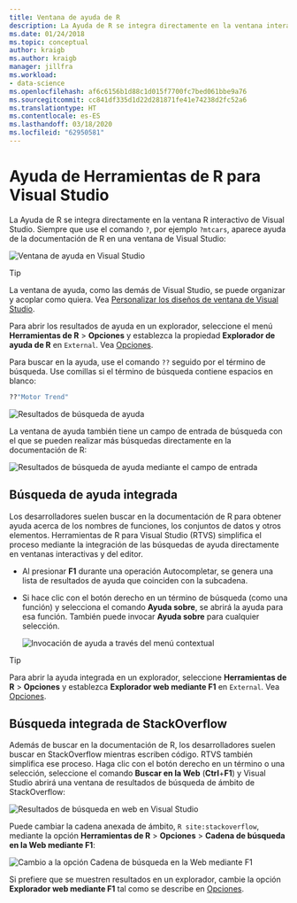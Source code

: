 ```yaml
---
title: Ventana de ayuda de R
description: La Ayuda de R se integra directamente en la ventana interactiva de Visual Studio mediante el comando ?. .
ms.date: 01/24/2018
ms.topic: conceptual
author: kraigb
ms.author: kraigb
manager: jillfra
ms.workload:
- data-science
ms.openlocfilehash: af6c6156b1d88c1d015f7700fc7bed061bbe9a76
ms.sourcegitcommit: cc841df335d1d22d281871fe41e74238d2fc52a6
ms.translationtype: HT
ms.contentlocale: es-ES
ms.lasthandoff: 03/18/2020
ms.locfileid: "62950581"
---
```

# <a name="help-in-r-tools-for-visual-studio"></a>Ayuda de Herramientas de R para Visual Studio

La Ayuda de R se integra directamente en la ventana R interactivo de Visual Studio. Siempre que use el comando `?`, por ejemplo `?mtcars`, aparece ayuda de la documentación de R en una ventana de Visual Studio:

![Ventana de ayuda en Visual Studio](media/help-window.png)

> [!Tip]
> La ventana de ayuda, como las demás de Visual Studio, se puede organizar y acoplar como quiera. Vea [Personalizar los diseños de ventana de Visual Studio](../ide/customizing-window-layouts-in-visual-studio.md).
>
> Para abrir los resultados de ayuda en un explorador, seleccione el menú **Herramientas de R** > **Opciones** y establezca la propiedad **Explorador de ayuda de R** en `External`. Vea [Opciones](options-for-r-tools-in-visual-studio.md).

Para buscar en la ayuda, use el comando `??` seguido por el término de búsqueda. Use comillas si el término de búsqueda contiene espacios en blanco:

```R
??"Motor Trend"
```

![Resultados de búsqueda de ayuda](media/help-search1.png)

La ventana de ayuda también tiene un campo de entrada de búsqueda con el que se pueden realizar más búsquedas directamente en la documentación de R:

![Resultados de búsqueda de ayuda mediante el campo de entrada](media/help-search2.png)

## <a name="integrated-help-lookup"></a>Búsqueda de ayuda integrada

Los desarrolladores suelen buscar en la documentación de R para obtener ayuda acerca de los nombres de funciones, los conjuntos de datos y otros elementos. Herramientas de R para Visual Studio (RTVS) simplifica el proceso mediante la integración de las búsquedas de ayuda directamente en ventanas interactivas y del editor.

- Al presionar **F1** durante una operación Autocompletar, se genera una lista de resultados de ayuda que coinciden con la subcadena.
- Si hace clic con el botón derecho en un término de búsqueda (como una función) y selecciona el comando **Ayuda sobre**, se abrirá la ayuda para esa función. También puede invocar **Ayuda sobre** para cualquier selección.

    ![Invocación de ayuda a través del menú contextual](media/help-right-click.png)

> [!Tip]
> Para abrir la ayuda integrada en un explorador, seleccione **Herramientas de R** > **Opciones** y establezca **Explorador web mediante F1** en `External`. Vea [Opciones](options-for-r-tools-in-visual-studio.md).

## <a name="integrated-stackoverflow-search"></a>Búsqueda integrada de StackOverflow

Además de buscar en la documentación de R, los desarrolladores suelen buscar en StackOverflow mientras escriben código. RTVS también simplifica ese proceso. Haga clic con el botón derecho en un término o una selección, seleccione el comando **Buscar en la Web** (**Ctrl**+**F1**) y Visual Studio abrirá una ventana de resultados de búsqueda de ámbito de StackOverflow:

![Resultados de búsqueda en web en Visual Studio](media/help-web-search-results.png)

Puede cambiar la cadena anexada de ámbito, `R site:stackoverflow`, mediante la opción **Herramientas de R** > **Opciones** > **Cadena de búsqueda en la Web mediante F1**:

![Cambio a la opción Cadena de búsqueda en la Web mediante F1](media/options-dialog.png)

Si prefiere que se muestren resultados en un explorador, cambie la opción **Explorador web mediante F1** tal como se describe en [Opciones](options-for-r-tools-in-visual-studio.md).
